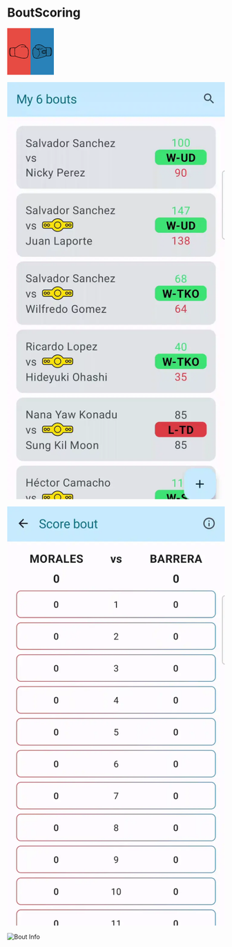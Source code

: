 # BoutScoring

![Icon](img/icon.png)

![Add New Bout](img/Add_New_Bout.webp)

![Score Bout](img/Score_Bout.webp)

![Bout Info](img/Bout_Info.webp)
